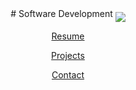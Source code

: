 <center>
# Software Development
<img src="https://pbs.twimg.com/profile_images/1007265563201204224/qxWgmvS6_400x400.jpg" align="middle">
<p class="body"><a href="resume.html">Resume</a></p>
<p class="body"><a href="projects.html">Projects</a></p>
<p class="body"><a href="contact.html">Contact</a></p>
</center>
